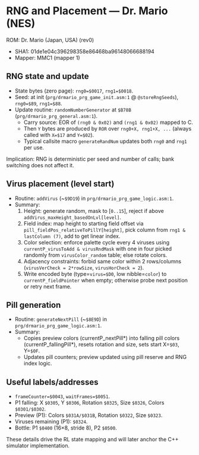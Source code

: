# RNG and Placement — Dr. Mario (NES)

ROM: Dr. Mario (Japan, USA) (rev0)
- SHA1: 01de1e04c396298358e86468ba96148066688194
- Mapper: MMC1 (mapper 1)

## RNG state and update
- State bytes (zero page): `rng0=$0017`, `rng1=$0018`.
- Seed: at init (`prg/drmario_prg_game_init.asm:1` @ `@storeRngSeeds`), `rng0=$89`, `rng1=$88`.
- Update routine: `randomNumberGenerator` at `$B78B` (`prg/drmario_prg_general.asm:1`).
  - Carry source: EOR of `(rng0 & 0x02)` and `(rng1 & 0x02)` mapped to C.
  - Then `Y` bytes are produced by `ROR` over `rng0+X, rng1+X, ...` (always called with `X=$17` and `Y=$02`).
  - Typical callsite macro `generateRandNum` updates both `rng0` and `rng1` per use.

Implication: RNG is deterministic per seed and number of calls; bank switching does not affect it.

## Virus placement (level start)
- Routine: `addVirus` (~`$9D19`) in `prg/drmario_prg_game_logic.asm:1`.
- Summary:
  1) Height: generate random, mask to [`0..15`], reject if above `addVirus_maxHeight_basedOnLvl[level]`.
  2) Field index: map height to starting field offset via `pill_fieldPos_relativeToPillY[height]`, pick column from `rng1 & lastColumn (7)`, add to get linear index.
  3) Color selection: enforce palette cycle every 4 viruses using `currentP_virusToAdd & virusRndMask` with one in four picked randomly from `virusColor_random` table; else rotate colors.
  4) Adjacency constraints: forbid same color within 2 rows/columns (`virusVerCheck = 2*rowSize`, `virusHorCheck = 2`).
  5) Write encoded byte (type=`virus=$D0`, low nibble=`color`) to `currentP_fieldPointer` when empty; otherwise probe next position or retry next frame.

## Pill generation
- Routine: `generateNextPill` (~`$8E9D`) in `prg/drmario_prg_game_logic.asm:1`.
- Summary:
  - Copies preview colors (currentP_nextPill*) into falling pill colors (currentP_fallingPill*), resets rotation and size, sets start X=`$03`, Y=`$0F`.
  - Updates pill counters; preview updated using pill reserve and RNG index logic.

## Useful labels/addresses
- `frameCounter=$0043`, `waitFrames=$0051`.
- P1 falling: X `$0305`, Y `$0306`, Rotation `$0325`, Size `$0326`, Colors `$0301/$0302`.
- Preview (P1): Colors `$031A/$031B`, Rotation `$0322`, Size `$0323`.
- Viruses remaining (P1): `$0324`.
- Bottle: P1 `$0400` (16×8, stride 8), P2 `$0500`.

These details drive the RL state mapping and will later anchor the C++ simulator implementation.
